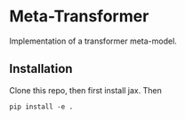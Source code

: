 # Meta-Transformer
Implementation of a transformer meta-model.
## Installation
Clone this repo, then first install jax.
Then
```
pip install -e .
```
